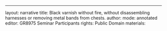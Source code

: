 ---
layout: narrative
title: Black varnish without fire, without disassembling harnesses or removing metal bands from chests.
author:
mode: annotated
editor: GR8975 Seminar Participants
rights: Public Domain
materials: 